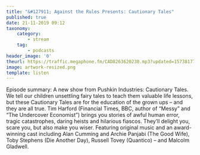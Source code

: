 ```yaml
---
title: "&#127911; Against the Rules Presents: Cautionary Tales"
published: true
date: 21-11-2019 09:12
taxonomy:
    category:
        - stream
    tag:
        - podcasts
header_image: '0'
theurl: https://traffic.megaphone.fm/CAD8263620230.mp3?updated=1573817723
image: artwork-resized.png
template: listen
--- 
```

Episode summary: A new show from Pushkin Industries: Cautionary Tales. We tell our children unsettling fairy tales to teach them valuable life lessons, but these Cautionary Tales are for the education of the grown ups – and they are all true. Tim Harford (Financial Times, BBC, author of “Messy” and “The Undercover Economist”) brings you stories of awful human error, tragic catastrophes, daring heists and hilarious fiascos. They’ll delight you, scare you, but also make you wiser. Featuring original music and an award-winning cast including Alan Cumming and Archie Panjabi (The Good Wife), Toby Stephens (Die Another Day), Russell Tovey (Quantico) – and Malcolm Gladwell.
